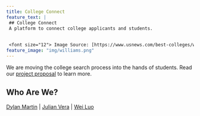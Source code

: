 ```yaml
---
title: College Connect
feature_text: |
 ## College Connect
 A platform to connect college applicants and students.
 
 
 <font size="12"> Image Source: [https://www.usnews.com/best-colleges/williams-college-2229](https://www.usnews.com/best-colleges/williams-college-2229) </font>
feature_image: "img/williams.png"
---
```


We are moving the college search process into the hands of students.  Read our [project proposal](grpproposal) to learn more.

## Who Are We?

[Dylan Martin](https://dylan-martin.github.io) |  [Julian Vera](https://verajulian.github.io) | [Wei Luo](https://wl5.github.io/)
